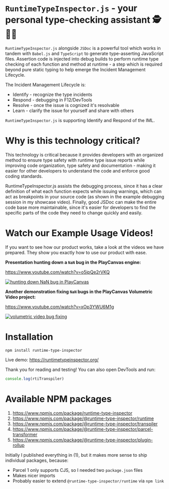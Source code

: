 # `RuntimeTypeInspector.js` - your personal type-checking assistant 🕵️🐞🐛

`RuntimeTypeInspector.js` alongside `JSDoc` is a powerful tool which works in tandem with `Babel.js` and `TypeScript` to generate type-asserting JavaScript files. Assertion code is injected into debug builds to perform runtime type checking of each function and method at runtime - a step which is required beyond pure static typing to help emerge the Incident Management Lifecycle.

The Incident Management Lifecycle is:
 - Identify - recognize the type incidents
 - Respond - debugging in F12/DevTools
 - Resolve - once the issue is cognized it's resolvable
 - Learn - clarify the issue for yourself and share with others

`RuntimeTypeInspector.js` is supporting Identify and Respond of the IML.

# Why is this technology critical?

This technology is critical because it provides developers with an organized method to ensure type safety with runtime type issue reports while improving code organization, type safety and documentation - making it easier for other developers to understand the code and enforce good coding standards.

RuntimeTypeInspector.js assists the debugging process, since it has a clear definition of what each function expects while issuing warnings, which can act as breakpoints in your source code (as shown in the example debugging session in my showcase video). Finally, good JSDoc can make the entire code base more maintainable, since it's easier for developers to find the specific parts of the code they need to change quickly and easily.

# Watch our Example Usage Videos!

If you want to see how our product works, take a look at the videos we have prepared. They show you exactly how to use our product with ease.

**Presentation hunting down a `NaN` bug in the PlayCanvas engine:**

https://www.youtube.com/watch?v=o5ipQe2rVKQ

[![hunting down NaN bug in PlayCanvas](https://img.youtube.com/vi/o5ipQe2rVKQ/0.jpg)](https://www.youtube.com/watch?v=o5ipQe2rVKQ)

**Another demonstration fixing `NaN` bugs in the PlayCanvas Volumetric Video project:**

https://www.youtube.com/watch?v=xOp3YWU6M1g

[![volumetric video bug fixing](https://img.youtube.com/vi/xOp3YWU6M1g/0.jpg)](https://www.youtube.com/watch?v=xOp3YWU6M1g)

# Installation

```
npm install runtime-type-inspector
```

Live demo: https://runtimetypeinspector.org/

Thank you for reading and testing! You can also open DevTools and run:

```js
console.log(rtiTranspiler)
```

# Available NPM packages

 1) https://www.npmjs.com/package/runtime-type-inspector
 2) https://www.npmjs.com/package/@runtime-type-inspector/runtime
 3) https://www.npmjs.com/package/@runtime-type-inspector/transpiler
 4) https://www.npmjs.com/package/@runtime-type-inspector/parcel-transformer
 5) https://www.npmjs.com/package/@runtime-type-inspector/plugin-rollup

 Initially I published everything in (1), but it makes more sense to ship individual packages, because:

- Parcel 1 only supports CJS, so I needed two `package.json` files
- Makes nicer imports
- Probably easier to extend `@runtime-type-inspector/runtime` via `npm link`
